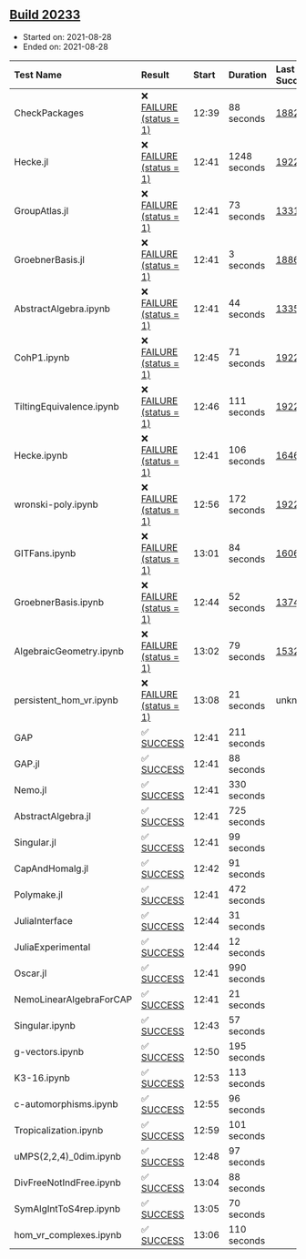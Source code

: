 ## [Build 20233](https://oscarci.mathematik.uni-kl.de/job/oscar/20233/)

* Started on: 2021-08-28
* Ended on: 2021-08-28

| Test Name    | Result | Start | Duration | Last Success | First Failure |
|:-------------|:-------|:------|:---------|:-------------|:--------------|
| CheckPackages | ❌ [FAILURE (status = 1)](https://oscarci.mathematik.uni-kl.de/job/oscar/20233/artifact/logs/build-20233/CheckPackages.log) | 12:39 | 88 seconds | [18822](https://oscarci.mathematik.uni-kl.de/job/oscar/18822/) | [18823](https://oscarci.mathematik.uni-kl.de/job/oscar/18823/) |
| Hecke.jl | ❌ [FAILURE (status = 1)](https://oscarci.mathematik.uni-kl.de/job/oscar/20233/artifact/logs/build-20233/Hecke.jl.log) | 12:41 | 1248 seconds | [19222](https://oscarci.mathematik.uni-kl.de/job/oscar/19222/) | [20152](https://oscarci.mathematik.uni-kl.de/job/oscar/20152/) |
| GroupAtlas.jl | ❌ [FAILURE (status = 1)](https://oscarci.mathematik.uni-kl.de/job/oscar/20233/artifact/logs/build-20233/GroupAtlas.jl.log) | 12:41 | 73 seconds | [13311](https://oscarci.mathematik.uni-kl.de/job/oscar/13311/) | [13312](https://oscarci.mathematik.uni-kl.de/job/oscar/13312/) |
| GroebnerBasis.jl | ❌ [FAILURE (status = 1)](https://oscarci.mathematik.uni-kl.de/job/oscar/20233/artifact/logs/build-20233/GroebnerBasis.jl.log) | 12:41 | 3 seconds | [18864](https://oscarci.mathematik.uni-kl.de/job/oscar/18864/) | [18865](https://oscarci.mathematik.uni-kl.de/job/oscar/18865/) |
| AbstractAlgebra.ipynb | ❌ [FAILURE (status = 1)](https://oscarci.mathematik.uni-kl.de/job/oscar/20233/artifact/logs/build-20233/AbstractAlgebra.ipynb.log) | 12:41 | 44 seconds | [13355](https://oscarci.mathematik.uni-kl.de/job/oscar/13355/) | [13356](https://oscarci.mathematik.uni-kl.de/job/oscar/13356/) |
| CohP1.ipynb | ❌ [FAILURE (status = 1)](https://oscarci.mathematik.uni-kl.de/job/oscar/20233/artifact/logs/build-20233/CohP1.ipynb.log) | 12:45 | 71 seconds | [19222](https://oscarci.mathematik.uni-kl.de/job/oscar/19222/) | [20152](https://oscarci.mathematik.uni-kl.de/job/oscar/20152/) |
| TiltingEquivalence.ipynb | ❌ [FAILURE (status = 1)](https://oscarci.mathematik.uni-kl.de/job/oscar/20233/artifact/logs/build-20233/TiltingEquivalence.ipynb.log) | 12:46 | 111 seconds | [19222](https://oscarci.mathematik.uni-kl.de/job/oscar/19222/) | [20152](https://oscarci.mathematik.uni-kl.de/job/oscar/20152/) |
| Hecke.ipynb | ❌ [FAILURE (status = 1)](https://oscarci.mathematik.uni-kl.de/job/oscar/20233/artifact/logs/build-20233/Hecke.ipynb.log) | 12:41 | 106 seconds | [16463](https://oscarci.mathematik.uni-kl.de/job/oscar/16463/) | [16464](https://oscarci.mathematik.uni-kl.de/job/oscar/16464/) |
| wronski-poly.ipynb | ❌ [FAILURE (status = 1)](https://oscarci.mathematik.uni-kl.de/job/oscar/20233/artifact/logs/build-20233/wronski-poly.ipynb.log) | 12:56 | 172 seconds | [19222](https://oscarci.mathematik.uni-kl.de/job/oscar/19222/) | [20152](https://oscarci.mathematik.uni-kl.de/job/oscar/20152/) |
| GITFans.ipynb | ❌ [FAILURE (status = 1)](https://oscarci.mathematik.uni-kl.de/job/oscar/20233/artifact/logs/build-20233/GITFans.ipynb.log) | 13:01 | 84 seconds | [16068](https://oscarci.mathematik.uni-kl.de/job/oscar/16068/) | [16069](https://oscarci.mathematik.uni-kl.de/job/oscar/16069/) |
| GroebnerBasis.ipynb | ❌ [FAILURE (status = 1)](https://oscarci.mathematik.uni-kl.de/job/oscar/20233/artifact/logs/build-20233/GroebnerBasis.ipynb.log) | 12:44 | 52 seconds | [13748](https://oscarci.mathematik.uni-kl.de/job/oscar/13748/) | [13749](https://oscarci.mathematik.uni-kl.de/job/oscar/13749/) |
| AlgebraicGeometry.ipynb | ❌ [FAILURE (status = 1)](https://oscarci.mathematik.uni-kl.de/job/oscar/20233/artifact/logs/build-20233/AlgebraicGeometry.ipynb.log) | 13:02 | 79 seconds | [15322](https://oscarci.mathematik.uni-kl.de/job/oscar/15322/) | [15323](https://oscarci.mathematik.uni-kl.de/job/oscar/15323/) |
| persistent_hom_vr.ipynb | ❌ [FAILURE (status = 1)](https://oscarci.mathematik.uni-kl.de/job/oscar/20233/artifact/logs/build-20233/persistent_hom_vr.ipynb.log) | 13:08 | 21 seconds | unknown | unknown |
| GAP | ✅ [SUCCESS](https://oscarci.mathematik.uni-kl.de/job/oscar/20233/artifact/logs/build-20233/GAP.log) | 12:41 | 211 seconds |  |  |
| GAP.jl | ✅ [SUCCESS](https://oscarci.mathematik.uni-kl.de/job/oscar/20233/artifact/logs/build-20233/GAP.jl.log) | 12:41 | 88 seconds |  |  |
| Nemo.jl | ✅ [SUCCESS](https://oscarci.mathematik.uni-kl.de/job/oscar/20233/artifact/logs/build-20233/Nemo.jl.log) | 12:41 | 330 seconds |  |  |
| AbstractAlgebra.jl | ✅ [SUCCESS](https://oscarci.mathematik.uni-kl.de/job/oscar/20233/artifact/logs/build-20233/AbstractAlgebra.jl.log) | 12:41 | 725 seconds |  |  |
| Singular.jl | ✅ [SUCCESS](https://oscarci.mathematik.uni-kl.de/job/oscar/20233/artifact/logs/build-20233/Singular.jl.log) | 12:41 | 99 seconds |  |  |
| CapAndHomalg.jl | ✅ [SUCCESS](https://oscarci.mathematik.uni-kl.de/job/oscar/20233/artifact/logs/build-20233/CapAndHomalg.jl.log) | 12:42 | 91 seconds |  |  |
| Polymake.jl | ✅ [SUCCESS](https://oscarci.mathematik.uni-kl.de/job/oscar/20233/artifact/logs/build-20233/Polymake.jl.log) | 12:41 | 472 seconds |  |  |
| JuliaInterface | ✅ [SUCCESS](https://oscarci.mathematik.uni-kl.de/job/oscar/20233/artifact/logs/build-20233/JuliaInterface.log) | 12:44 | 31 seconds |  |  |
| JuliaExperimental | ✅ [SUCCESS](https://oscarci.mathematik.uni-kl.de/job/oscar/20233/artifact/logs/build-20233/JuliaExperimental.log) | 12:44 | 12 seconds |  |  |
| Oscar.jl | ✅ [SUCCESS](https://oscarci.mathematik.uni-kl.de/job/oscar/20233/artifact/logs/build-20233/Oscar.jl.log) | 12:41 | 990 seconds |  |  |
| NemoLinearAlgebraForCAP | ✅ [SUCCESS](https://oscarci.mathematik.uni-kl.de/job/oscar/20233/artifact/logs/build-20233/NemoLinearAlgebraForCAP.log) | 12:41 | 21 seconds |  |  |
| Singular.ipynb | ✅ [SUCCESS](https://oscarci.mathematik.uni-kl.de/job/oscar/20233/artifact/logs/build-20233/Singular.ipynb.log) | 12:43 | 57 seconds |  |  |
| g-vectors.ipynb | ✅ [SUCCESS](https://oscarci.mathematik.uni-kl.de/job/oscar/20233/artifact/logs/build-20233/g-vectors.ipynb.log) | 12:50 | 195 seconds |  |  |
| K3-16.ipynb | ✅ [SUCCESS](https://oscarci.mathematik.uni-kl.de/job/oscar/20233/artifact/logs/build-20233/K3-16.ipynb.log) | 12:53 | 113 seconds |  |  |
| c-automorphisms.ipynb | ✅ [SUCCESS](https://oscarci.mathematik.uni-kl.de/job/oscar/20233/artifact/logs/build-20233/c-automorphisms.ipynb.log) | 12:55 | 96 seconds |  |  |
| Tropicalization.ipynb | ✅ [SUCCESS](https://oscarci.mathematik.uni-kl.de/job/oscar/20233/artifact/logs/build-20233/Tropicalization.ipynb.log) | 12:59 | 101 seconds |  |  |
| uMPS(2,2,4)_0dim.ipynb | ✅ [SUCCESS](https://oscarci.mathematik.uni-kl.de/job/oscar/20233/artifact/logs/build-20233/uMPS-2-2-4-_0dim.ipynb.log) | 12:48 | 97 seconds |  |  |
| DivFreeNotIndFree.ipynb | ✅ [SUCCESS](https://oscarci.mathematik.uni-kl.de/job/oscar/20233/artifact/logs/build-20233/DivFreeNotIndFree.ipynb.log) | 13:04 | 88 seconds |  |  |
| SymAlgIntToS4rep.ipynb | ✅ [SUCCESS](https://oscarci.mathematik.uni-kl.de/job/oscar/20233/artifact/logs/build-20233/SymAlgIntToS4rep.ipynb.log) | 13:05 | 70 seconds |  |  |
| hom_vr_complexes.ipynb | ✅ [SUCCESS](https://oscarci.mathematik.uni-kl.de/job/oscar/20233/artifact/logs/build-20233/hom_vr_complexes.ipynb.log) | 13:06 | 110 seconds |  |  |
